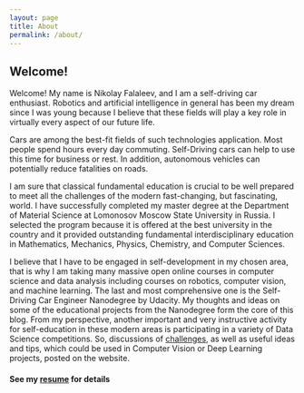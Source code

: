 ```yaml
---
layout: page
title: About
permalink: /about/
---
```


## __Welcome!__

Welcome! My name is Nikolay Falaleev, and I am a self-driving car enthusiast. Robotics and artificial intelligence in general has been my dream since I was young because I believe that these fields will play a key role in virtually every aspect of our future life.

Cars are among the best-fit fields of such technologies application. Most people spend hours every day commuting. Self-Driving cars can help to use this time for business or rest. In addition, autonomous vehicles can potentially reduce fatalities on roads.

I am sure that classical fundamental education is crucial to be well prepared to meet all the challenges of the modern fast-changing, but fascinating, world. I have successfully completed my master degree at the Department of Material Science at Lomonosov Moscow State University in Russia. I selected the program because it is offered at the best university in the country and it provided outstanding fundamental interdisciplinary education in Mathematics, Mechanics, Physics, Chemistry, and Computer Sciences.

I believe that I have to be engaged in self-development in my chosen area, that is why I am taking many massive open online courses in computer science and data analysis including courses on robotics, computer vision, and machine learning. The last and most comprehensive one is the Self-Driving Car Engineer Nanodegree by Udacity. My thoughts and ideas on some of the educational projects from the Nanodegree form the core of this blog. From my perspective, another important and very instructive activity for self-education in these modern areas is participating in a variety of Data Science competitions. So, discussions of [challenges][challenges], as well as useful ideas and tips, which could be used in Computer Vision or Deep Learning projects, posted on the website.

#### See my [resume][cv] for details

[Udacity]:  https://www.udacity.com/course/self-driving-car-engineer-nanodegree--nd013
[projects]: /projects/
[challenges]: /competitions/
[cv]: /resume/
